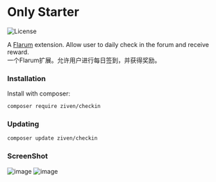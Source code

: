 # Only Starter

![License](https://img.shields.io/badge/license-MIT-blue.svg)

A [Flarum](http://flarum.org) extension. Allow user to daily check in the forum and receive reward.  
一个Flarum扩展。允许用户进行每日签到，并获得奖励。  


### Installation

Install with composer:

```sh
composer require ziven/checkin
```

### Updating

```sh
composer update ziven/checkin
```

### ScreenShot
![image](https://user-images.githubusercontent.com/29644610/191474337-399c3e46-7469-43cf-9340-8fd5dfc02ace.jpg)
![image](https://user-images.githubusercontent.com/29644610/191472984-5724b8ba-38cd-40cc-96ee-7d1ae94ab45c.jpg)
